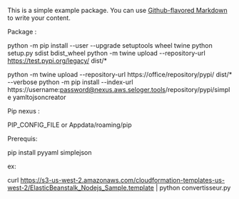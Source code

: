 
This is a simple example package. You can use
[Github-flavored Markdown](https://guides.github.com/features/mastering-markdown/)
to write your content.

Package : 

python -m pip install --user --upgrade setuptools wheel twine
python setup.py sdist bdist_wheel
python -m twine upload --repository-url https://test.pypi.org/legacy/ dist/*

python -m twine upload --repository-url https://office/repository/pypi/ dist/* --verbose
python -m pip install --index-url https://username:password@nexus.aws.seloger.tools/repository/pypi/simple yamltojsoncreator

Pip nexus :

PIP_CONFIG_FILE or Appdata/roaming/pip


Prerequis:

pip install pyyaml simplejson

ex:

curl https://s3-us-west-2.amazonaws.com/cloudformation-templates-us-west-2/ElasticBeanstalk_Nodejs_Sample.template | python convertisseur.py
